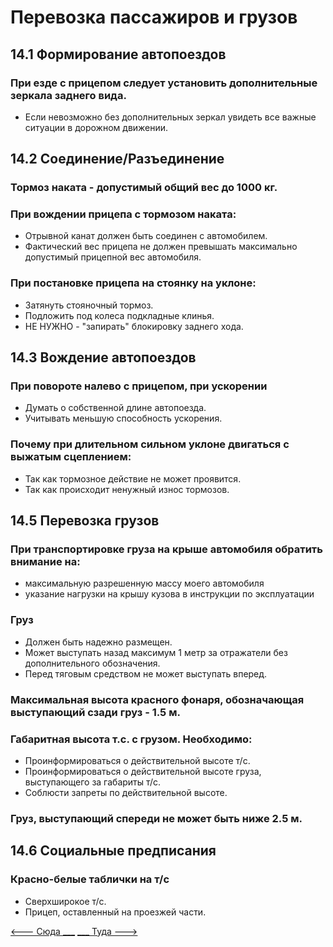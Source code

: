 # Перевозка пассажиров и грузов
## 14.1 Формирование автопоездов
### При езде с прицепом следует установить дополнительные зеркала заднего вида.
+ Если невозможно без дополнительных зеркал увидеть все важные ситуации в дорожном движении.

## 14.2 Соединение/Разъединение
### Тормоз наката - __допустимый общий вес до 1000 кг__.
### При вождении прицепа с тормозом наката:
+ Отрывной канат должен быть соединен с автомобилем.
+ Фактический вес прицепа не должен превышать максимально допустимый прицепной вес автомобиля.

### При постановке прицепа на стоянку на уклоне:
+ Затянуть стояночный тормоз.
+ Подложить под колеса подкладные клинья.
+ НЕ НУЖНО - "запирать" блокировку заднего хода.

## 14.3 Вождение автопоездов
### При повороте налево с прицепом, при ускорении
+ Думать о собственной длине автопоезда.
+ Учитывать меньшую способность ускорения.

### Почему при длительном сильном уклоне двигаться с выжатым сцеплением:
+ Так как тормозное действие не может проявится.
+ Так как происходит ненужный износ тормозов.

## 14.5 Перевозка грузов
### При транспортировке груза на крыше автомобиля обратить внимание на:

+ максимальную разрешенную массу моего автомобиля
+ указание нагрузки на крышу кузова в инструкции по эксплуатации

### Груз
+ Должен быть надежно размещен.
+ Может выступать назад максимум 1 метр за отражатели без дополнительного обозначения. 
+ Перед тяговым средством не может выступать вперед.
### __Максимальная высота красного фонаря__, обозначающая выступающий сзади груз - __1.5 м__.

### Габаритная высота т.с. с грузом. Необходимо:
+ Проинформироваться о действительной высоте т/с.
+ Проинформироваться о действительной высоте груза, выступающего за габариты т/с.
+ Соблюсти запреты по действительной высоте.

### Груз, выступающий спереди не может быть ниже 2.5 м.

## 14.6 Социальные предписания
### Красно-белые таблички на т/с
+ Сверхширокое т/с.
+ Прицеп, оставленный на проезжей части.

[<--- Сюда ___](/13%20-%20technical%20conditions%20&%20ecology.md)
[___ Туда --->](/01%20-%20human%20risk%20factor.md)
 